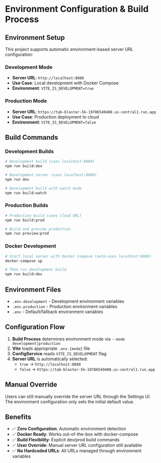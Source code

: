 # Environment Configuration & Build Process

## Environment Setup

This project supports automatic environment-based server URL configuration:

### Development Mode

- **Server URL**: `http://localhost:8080`
- **Use Case**: Local development with Docker Compose
- **Environment**: `VITE_IS_DEVELOPMENT=true`

### Production Mode

- **Server URL**: `https://tab-blaster-5k-19786549408.us-central1.run.app`
- **Use Case**: Production deployment to cloud
- **Environment**: `VITE_IS_DEVELOPMENT=false`

## Build Commands

### Development Builds

```bash
# Development build (uses localhost:8080)
npm run build:dev

# Development server (uses localhost:8080)
npm run dev

# Development build with watch mode
npm run build:watch
```

### Production Builds

```bash
# Production build (uses cloud URL)
npm run build:prod

# Build and preview production
npm run preview:prod
```

### Docker Development

```bash
# Start local server with Docker Compose (auto-uses localhost:8080)
docker-compose up

# Then run development build
npm run build:dev
```

## Environment Files

- `.env.development` - Development environment variables
- `.env.production` - Production environment variables
- `.env` - Default/fallback environment variables

## Configuration Flow

1. **Build Process** determines environment mode via `--mode development|production`
2. **Vite** loads appropriate `.env.{mode}` file
3. **ConfigService** reads `VITE_IS_DEVELOPMENT` flag
4. **Server URL** is automatically selected:
   - `true` → `http://localhost:8080`
   - `false` → `https://tab-blaster-5k-19786549408.us-central1.run.app`

## Manual Override

Users can still manually override the server URL through the Settings UI. The environment configuration only sets the initial default value.

## Benefits

- ✅ **Zero Configuration**: Automatic environment detection
- ✅ **Docker Ready**: Works out-of-the-box with docker-compose
- ✅ **Build Flexibility**: Explicit dev/prod build commands
- ✅ **User Override**: Manual server URL configuration still available
- ✅ **No Hardcoded URLs**: All URLs managed through environment variables
